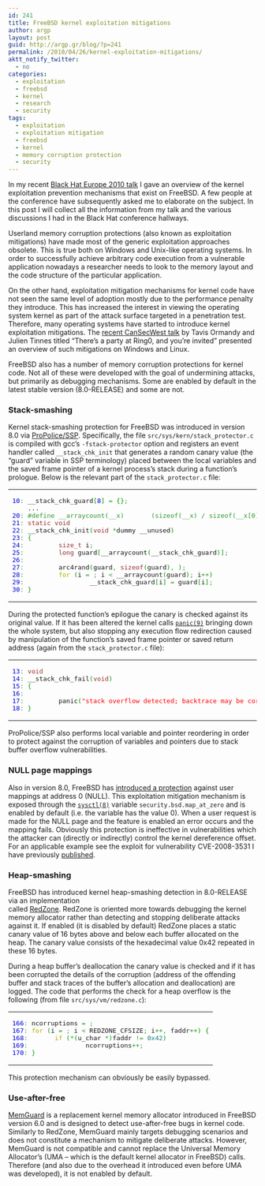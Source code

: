 ```yaml
---
id: 241
title: FreeBSD kernel exploitation mitigations
author: argp
layout: post
guid: http://argp.gr/blog/?p=241
permalink: /2010/04/26/kernel-exploitation-mitigations/
aktt_notify_twitter:
  - no
categories:
  - exploitation
  - freebsd
  - kernel
  - research
  - security
tags:
  - exploitation
  - exploitation mitigation
  - freebsd
  - kernel
  - memory corruption protection
  - security
---
```

In my recent [Black Hat Europe 2010 talk][1] I gave an overview of the kernel exploitation prevention mechanisms that exist on FreeBSD. A few people at the conference have subsequently asked me to elaborate on the subject. In this post I will collect all the information from my talk and the various discussions I had in the Black Hat conference hallways.

Userland memory corruption protections (also known as exploitation mitigations) have made most of the generic exploitation approaches obsolete. This is true both on Windows and Unix-like operating systems. In order to successfully achieve arbitrary code execution from a vulnerable application nowadays a researcher needs to look to the memory layout and the code structure of the particular application.

On the other hand, exploitation mitigation mechanisms for kernel code have not seen the same level of adoption mostly due to the performance penalty they introduce. This has increased the interest in viewing the operating system kernel as part of the attack surface targeted in a penetration test. Therefore, many operating systems have started to introduce kernel exploitation mitigations. The [recent CanSecWest talk][2] by Tavis Ormandy and Julien Tinnes titled &#8220;There&#8217;s a party at Ring0, and you&#8217;re invited&#8221; presented an overview of such mitigations on Windows and Linux.

FreeBSD also has a number of memory corruption protections for kernel code. Not all of these were developed with the goal of undermining attacks, but primarily as debugging mechanisms. Some are enabled by default in the latest stable version (8.0-RELEASE) and some are not.

### Stack-smashing

Kernel stack-smashing protection for FreeBSD was introduced in version 8.0 via [ProPolice/SSP][3]. Specifically, the file `src/sys/kern/stack_protector.c` is compiled with gcc&#8217;s `-fstack-protector` option and registers an event handler called `__stack_chk_init` that generates a random canary value (the &#8220;guard&#8221; variable in SSP terminology) placed between the local variables and the saved frame pointer of a kernel process’s stack during a function’s prologue. Below is the relevant part of the `stack_protector.c` file:

<div class="wp_syntax">
  <table>
    <tr>
      <td class="code">
        <pre class="c" style="font-family:monospace;"><span style="color: #0000dd;">10</span><span style="color: #339933;">:</span> __stack_chk_guard<span style="color: #009900;">&#91;</span><span style="color: #0000dd;">8</span><span style="color: #009900;">&#93;</span> <span style="color: #339933;">=</span> <span style="color: #009900;">&#123;</span><span style="color: #009900;">&#125;</span><span style="color: #339933;">;</span>
    ...
<span style="color: #0000dd;">20</span><span style="color: #339933;">:</span> <span style="color: #339933;">#define __arraycount(__x)       (sizeof(__x) / sizeof(__x[0]))</span>
<span style="color: #0000dd;">21</span><span style="color: #339933;">:</span> <span style="color: #993333;">static</span> <span style="color: #993333;">void</span>
<span style="color: #0000dd;">22</span><span style="color: #339933;">:</span> __stack_chk_init<span style="color: #009900;">&#40;</span><span style="color: #993333;">void</span> <span style="color: #339933;">*</span>dummy __unused<span style="color: #009900;">&#41;</span>
<span style="color: #0000dd;">23</span><span style="color: #339933;">:</span> <span style="color: #009900;">&#123;</span>
<span style="color: #0000dd;">24</span><span style="color: #339933;">:</span>         <span style="color: #993333;">size_t</span> i<span style="color: #339933;">;</span>
<span style="color: #0000dd;">25</span><span style="color: #339933;">:</span>         <span style="color: #993333;">long</span> guard<span style="color: #009900;">&#91;</span>__arraycount<span style="color: #009900;">&#40;</span>__stack_chk_guard<span style="color: #009900;">&#41;</span><span style="color: #009900;">&#93;</span><span style="color: #339933;">;</span>
<span style="color: #0000dd;">26</span><span style="color: #339933;">:</span> 
<span style="color: #0000dd;">27</span><span style="color: #339933;">:</span>         arc4rand<span style="color: #009900;">&#40;</span>guard<span style="color: #339933;">,</span> <span style="color: #993333;">sizeof</span><span style="color: #009900;">&#40;</span>guard<span style="color: #009900;">&#41;</span><span style="color: #339933;">,</span> <span style="color: #0000dd;"></span><span style="color: #009900;">&#41;</span><span style="color: #339933;">;</span>
<span style="color: #0000dd;">28</span><span style="color: #339933;">:</span>         <span style="color: #b1b100;">for</span> <span style="color: #009900;">&#40;</span>i <span style="color: #339933;">=</span> <span style="color: #0000dd;"></span><span style="color: #339933;">;</span> i <span style="color: #339933;">&lt;</span> __arraycount<span style="color: #009900;">&#40;</span>guard<span style="color: #009900;">&#41;</span><span style="color: #339933;">;</span> i<span style="color: #339933;">++</span><span style="color: #009900;">&#41;</span>
<span style="color: #0000dd;">29</span><span style="color: #339933;">:</span>                 __stack_chk_guard<span style="color: #009900;">&#91;</span>i<span style="color: #009900;">&#93;</span> <span style="color: #339933;">=</span> guard<span style="color: #009900;">&#91;</span>i<span style="color: #009900;">&#93;</span><span style="color: #339933;">;</span>
<span style="color: #0000dd;">30</span><span style="color: #339933;">:</span> <span style="color: #009900;">&#125;</span></pre>
      </td>
    </tr>
  </table>
</div>

During the protected function&#8217;s epilogue the canary is checked against its original value. If it has been altered the kernel calls [`panic(9)`][4] bringing down the whole system, but also stopping any execution flow redirection caused by manipulation of the function’s saved frame pointer or saved return address (again from the `stack_protector.c` file):

<div class="wp_syntax">
  <table>
    <tr>
      <td class="code">
        <pre class="c" style="font-family:monospace;"><span style="color: #0000dd;">13</span><span style="color: #339933;">:</span> <span style="color: #993333;">void</span>
<span style="color: #0000dd;">14</span><span style="color: #339933;">:</span> __stack_chk_fail<span style="color: #009900;">&#40;</span><span style="color: #993333;">void</span><span style="color: #009900;">&#41;</span>
<span style="color: #0000dd;">15</span><span style="color: #339933;">:</span> <span style="color: #009900;">&#123;</span>
<span style="color: #0000dd;">16</span><span style="color: #339933;">:</span> 
<span style="color: #0000dd;">17</span><span style="color: #339933;">:</span>         panic<span style="color: #009900;">&#40;</span><span style="color: #ff0000;">"stack overflow detected; backtrace may be corrupted"</span><span style="color: #009900;">&#41;</span><span style="color: #339933;">;</span>
<span style="color: #0000dd;">18</span><span style="color: #339933;">:</span> <span style="color: #009900;">&#125;</span></pre>
      </td>
    </tr>
  </table>
</div>

ProPolice/SSP also performs local variable and pointer reordering in order to protect against the corruption of variables and pointers due to stack buffer overflow vulnerabilities. 

### NULL page mappings

Also in version 8.0, FreeBSD has [introduced a protection][5] against user mappings at address 0 (NULL). This exploitation mitigation mechanism is exposed through the [`sysctl(8)`][6] variable `security.bsd.map_at_zero` and is enabled by default (i.e. the variable has the value 0). When a user request is made for the NULL page and the feature is enabled an error occurs and the mapping fails. Obviously this protection is ineffective in vulnerabilities which the attacker can (directly or indirectly) control the kernel dereference offset. For an applicable example see the exploit for vulnerability CVE-2008-3531 I have previously [published][7].

### Heap-smashing

FreeBSD has introduced kernel heap-smashing detection in 8.0-RELEASE via an implementation  
called [RedZone][8]. RedZone is oriented more towards debugging the kernel memory allocator rather than detecting and stopping deliberate attacks against it. If enabled (it is disabled by default) RedZone places a static canary value of 16 bytes above and below each buffer allocated on the heap. The canary value consists of the hexadecimal value 0x42 repeated in these 16 bytes.

During a heap buffer&#8217;s deallocation the canary value is checked and if it has been corrupted the details of the corruption (address of the offending buffer and stack traces of the buffer&#8217;s allocation and deallocation) are logged. The code that performs the check for a heap overflow is the following (from file `src/sys/vm/redzone.c`):

<div class="wp_syntax">
  <table>
    <tr>
      <td class="code">
        <pre class="c" style="font-family:monospace;"><span style="color: #0000dd;">166</span><span style="color: #339933;">:</span> ncorruptions <span style="color: #339933;">=</span> <span style="color: #0000dd;"></span><span style="color: #339933;">;</span>
<span style="color: #0000dd;">167</span><span style="color: #339933;">:</span> <span style="color: #b1b100;">for</span> <span style="color: #009900;">&#40;</span>i <span style="color: #339933;">=</span> <span style="color: #0000dd;"></span><span style="color: #339933;">;</span> i <span style="color: #339933;">&lt;</span> REDZONE_CFSIZE<span style="color: #339933;">;</span> i<span style="color: #339933;">++,</span> faddr<span style="color: #339933;">++</span><span style="color: #009900;">&#41;</span> <span style="color: #009900;">&#123;</span>
<span style="color: #0000dd;">168</span><span style="color: #339933;">:</span>       <span style="color: #b1b100;">if</span> <span style="color: #009900;">&#40;</span><span style="color: #339933;">*</span><span style="color: #009900;">&#40;</span>u_char <span style="color: #339933;">*</span><span style="color: #009900;">&#41;</span>faddr <span style="color: #339933;">!=</span> <span style="color: #208080;">0x42</span><span style="color: #009900;">&#41;</span>
<span style="color: #0000dd;">169</span><span style="color: #339933;">:</span>               ncorruptions<span style="color: #339933;">++;</span>
<span style="color: #0000dd;">170</span><span style="color: #339933;">:</span> <span style="color: #009900;">&#125;</span></pre>
      </td>
    </tr>
  </table>
</div>

This protection mechanism can obviously be easily bypassed. 

### Use-after-free

[MemGuard][9] is a replacement kernel memory allocator introduced in FreeBSD version 6.0 and is designed to detect use-after-free bugs in kernel code. Similarly to RedZone, MemGuard mainly targets debugging scenarios and does not constitute a mechanism to mitigate deliberate attacks. However, MemGuard is not compatible and cannot replace the Universal Memory Allocator&#8217;s (UMA &#8211; which is the default kernel allocator in FreeBSD) calls. Therefore (and also due to the overhead it introduced even before UMA was developed), it is not enabled by default.

 [1]: http://www.blackhat.com/html/bh-eu-10/bh-eu-10-archives.html#Argyroudis
 [2]: http://www.cr0.org/paper/to-jt-party-at-ring0.pdf
 [3]: http://www.trl.ibm.com/projects/security/ssp/
 [4]: http://www.freebsd.org/cgi/man.cgi?query=panic&#038;apropos=0&#038;sektion=9&#038;manpath=FreeBSD+8.0-RELEASE&#038;format=html
 [5]: http://security.freebsd.org/advisories/FreeBSD-EN-09:05.null.asc
 [6]: http://www.freebsd.org/cgi/man.cgi?query=sysctl&#038;apropos=0&#038;sektion=8&#038;manpath=FreeBSD+8.0-RELEASE&#038;format=html
 [7]: http://census-labs.com/news/2009/07/02/cve-2008-3531-exploit/
 [8]: http://fxr.watson.org/fxr/source/vm/redzone.c
 [9]: http://www.freebsd.org/cgi/man.cgi?query=memguard&#038;apropos=0&#038;sektion=9&#038;manpath=FreeBSD+8.0-RELEASE&#038;format=html